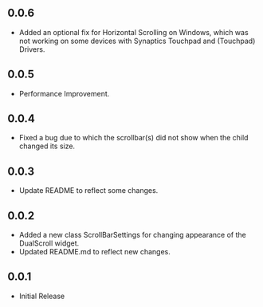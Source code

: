 ## 0.0.6 

* Added an optional fix for Horizontal Scrolling on Windows, which was not working on some devices with Synaptics Touchpad and (Touchpad) Drivers.

## 0.0.5 

* Performance Improvement.

## 0.0.4 

* Fixed a bug due to which the scrollbar(s) did not show when the child changed its size.

## 0.0.3

* Update README to reflect some changes.

## 0.0.2

* Added a new class ScrollBarSettings for changing appearance of the DualScroll widget.
* Updated README.md to reflect new changes.

## 0.0.1

* Initial Release

